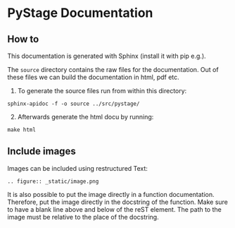 # PyStage Documentation

## How to

This documentation is generated with Sphinx (install it with pip e.g.).

The ```source``` directory contains the raw files for the documentation. Out of these files we can build
the documentation in html, pdf etc.

1. To generate the source files run from within this directory:

```sphinx-apidoc -f -o source ../src/pystage/ ```

2. Afterwards generate the html docu by running:

```make html```


## Include images

Images can be included using restructured Text:

```.. figure:: _static/image.png```

It is also possible to put the image directly in a function documentation. Therefore, put 
the image directly in the docstring of the function. Make sure to have a blank line above and below 
of the reST element. The path to the image must be relative to the place of the docstring.